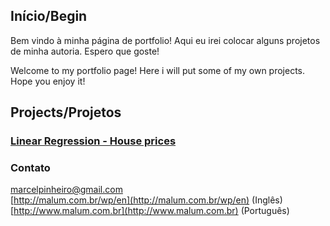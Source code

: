 ## Início/Begin

Bem vindo à minha página de portfolio! Aqui eu irei colocar alguns projetos de minha autoria. Espero que goste!

Welcome to my portfolio page! Here i will put some of my own projects. Hope you enjoy it!

## Projects/Projetos

### [Linear Regression - House prices](https://github.com/marcelpinheiro/malum/blob/master/AmesHousing/HousePrices.ipynb)

### Contato
marcelpinheiro@gmail.com <br>
[http://malum.com.br/wp/en](http://malum.com.br/wp/en) (Inglês) <br>
[http://www.malum.com.br](http://www.malum.com.br) (Português)
